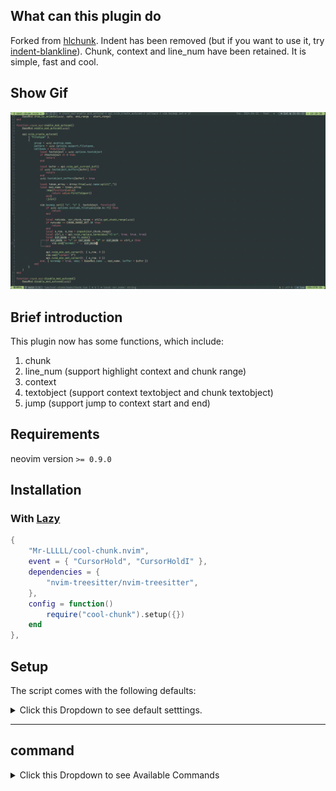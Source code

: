 ## What can this plugin do

Forked from [hlchunk](https://github.com/shellRaining/hlchunk.nvim). Indent has been removed (but if you want to use it, try [indent-blankline](https://github.com/lukas-reineke/indent-blankline.nvim)). Chunk, context and line_num have been retained. It is simple, fast and cool.

## Show Gif

![Screencasts](https://github.com/Mr-LLLLL/media/blob/master/cool-chunk/cool-chunk.gif)

## Brief introduction

This plugin now has some functions, which include:

1. chunk
2. line_num (support highlight context and chunk range)
3. context
4. textobject (support context textobject and chunk textobject)
5. jump (support jump to context start and end)

## Requirements

neovim version `>= 0.9.0`

## Installation

### With [Lazy](https://github.com/fork/lazy.nvim)

```lua
{
    "Mr-LLLLL/cool-chunk.nvim",
    event = { "CursorHold", "CursorHoldI" },
    dependencies = {
        "nvim-treesitter/nvim-treesitter",
    },
    config = function()
        require("cool-chunk").setup({})
    end
},
```

## Setup

The script comes with the following defaults:

<details>
<summary>Click this Dropdown to see default setttings.</summary>

```lua
{
    chunk = {
        notify = true,
        support_filetypes = ft.support_filetypes, -- ft = require("cool-chunk.utils.filetype").support_filetypes
        exclude_filetypes = ft.exclude_filetypes,
        hl_group = {
            chunk = "CursorLineNr",
            error = "Error",
        },
        chars = {
            horizontal_line = "─",
            vertical_line = "│",
            left_top = "╭",
            left_bottom = "╰",
            left_arrow = "<",
            bottom_arrow = "v",
            right_arrow = ">",
        },
        textobject = "ah",
        animate_duration = 200,
        fire_event = { "CursorHold", "CursorHoldI" },
    },
    context = {
        notify = true,
        chars = {
            "│",
        },
        hl_group = {
            context = "LineNr",
        },
        exclude_filetypes = ft.exclude_filetypes,
        support_filetypes = ft.support_filetypes,
        textobject = "ih",
        jump_support_filetypes = { "lua", "python" },
        jump_start = "[{",
        jump_end = "]}",
        fire_event = { "CursorHold", "CursorHoldI" },
    },
    line_num = {
        notify = true,
        hl_group = {
            chunk = "CursorLineNr",
            context = "LineNr",
            error = "Error",
        },
        support_filetypes = ft.support_filetypes,
        exclude_filetypes = ft.exclude_filetypes,
        fire_event = { "CursorHold", "CursorHoldI" },
    }
}
```
</details>

<hr>

## command

<details>
<summary>Click this Dropdown to see Available Commands</summary>

This plugin provides some commands to switch plugin status, which are listed below:

- EnableCC
- DisableCC
- EnableCCChunk
- DisableCCChunk
- EnableCCContext
- DisableCCContext
- EnableCCLineNum
- DisableCCLineNum

</details>
